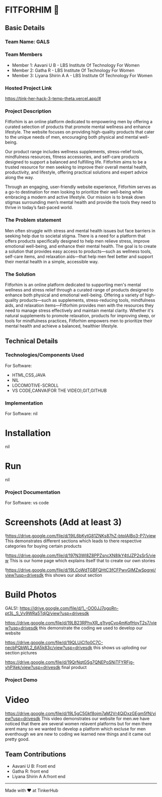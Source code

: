 # FITFORHIM 🎯


## Basic Details
### Team Name: GALS


### Team Members
- Member 1: Aavani U B - LBS Institute Of Technology For Women
- Member 2: Gatha R -  LBS Institute Of Technology For Women
- Member 3: Liyana Shirin A A -  LBS Institute Of Technology For Women

### Hosted Project Link
https://tink-her-hack-3-temp-theta.vercel.app/#

### Project Description
Fitforhim is an online platform dedicated to empowering men by offering a curated selection of products that promote mental wellness and enhance lifestyle. The website focuses on providing high-quality products that cater to the unique needs of men, encouraging both physical and mental well-being.

Our product range includes wellness supplements, stress-relief tools, mindfulness resources, fitness accessories, and self-care products designed to support a balanced and fulfilling life. Fitforhim aims to be a trusted resource for men seeking to improve their overall mental health, productivity, and lifestyle, offering practical solutions and expert advice along the way.

Through an engaging, user-friendly website experience, Fitforhim serves as a go-to destination for men looking to prioritize their well-being while embracing a modern and active lifestyle. Our mission is to break down stigmas surrounding men’s mental health and provide the tools they need to thrive in today’s fast-paced world.


### The Problem statement
Men often struggle with stress and mental health issues but face barriers in seeking help due to societal stigma. There is a need for a platform that offers products specifically designed to help men relieve stress, improve emotional well-being, and enhance their mental health. The goal is to create a solution that provides easy access to products—such as wellness tools, self-care items, and relaxation aids—that help men feel better and support their mental health in a simple, accessible way.

### The Solution
Fitforhim is an online platform dedicated to supporting men's mental wellness and stress relief through a curated range of products designed to enhance both physical and emotional well-being. Offering a variety of high-quality products—such as supplements, stress-reducing tools, mindfulness aids, and relaxation items—Fitforhim provides men with the resources they need to manage stress effectively and maintain mental clarity. Whether it's natural supplements to promote relaxation, products for improving sleep, or tools for mindfulness practices, Fitforhim empowers men to prioritize their mental health and achieve a balanced, healthier lifestyle.

## Technical Details
### Technologies/Components Used
For Software:
- HTML,CSS,JAVA
- NIL
- LOCOMOTIVE-SCROLL
- VS CODE,CANVA(FOR THE VIDEO),GIT,GITHUB


### Implementation
For Software: nil
# Installation
nil

# Run
nil

### Project Documentation
For Software: vs code

# Screenshots (Add at least 3)
!https://drive.google.com/file/d/19IL6bKytG81ZNKs87hZ-btpIAIBo3-P7/view
This demonstrates different sections which leads to there respective categories for buying certain products

!https://drive.google.com/file/d/197N3Wl8Z8PPZsncXN8IkY4tlJZP2sSr5/view
This is our home page which explains itself that to create our own stories

!https://drive.google.com/file/d/19LCoWdTGBFQHtC3fCFPwvGIMZwSpgrej/view?usp=drivesdk
this shows our about section



# Build Photos
GALS!: https://drive.google.com/file/d/1_-OO0JJ7ogoRn-pt3L_S_Vv9WRa5TdjQ/view?usp=drivesdk


https://drive.google.com/file/d/19LB23RPhvXR_g1tygCvo4mKqfHoyT2s7/view?usp=drivesdk
this demonstrate the coding we used to develop our website

https://drive.google.com/file/d/19QLUiCl1o0C7C-necbPQbWL2_6A5k83c/view?usp=drivesdk
this shows us uploding our section pictures

https://drive.google.com/file/d/19QrNqtGSg7QNEPoSNjTFYRFjg-vhPXek/view?usp=drivesdk
final product

### Project Demo
# Video
https://drive.google.com/file/d/19L5gC5Gkf8ojm7aM2Vr4QjDxzGEgm5fN/view?usp=drivesdk
This video demonstrates our website for men.we have noticed that there are several women relavent platforms but for men there arent many so we wanted to develop a platform which excluse for men eventhough we are new to coding we learned new things and it came out pretty good. 



## Team Contributions
- Aavani U B: Front end
- Gatha R: front end
- Liyana Shirin A A:front end

---
Made with ❤️ at TinkerHub
